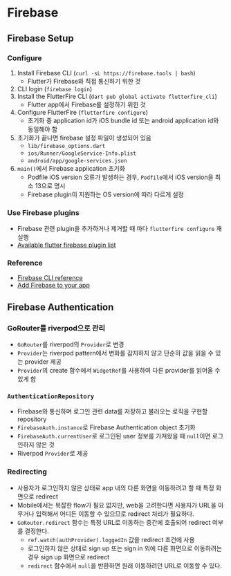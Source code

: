 # Firebase

## Firebase Setup

### Configure

1. Install Firebase CLI (`curl -sL https://firebase.tools | bash`)
   - Flutter가 Firebase와 직접 통신하기 위한 것
2. CLI login (`firebase login`)
3. Install the FlutterFire CLI (`dart pub global activate flutterfire_cli`)
   - Flutter app에서 Firebase를 설정하기 위한 것
4. Configure FlutterFire (`flutterfire configure`)
   - 초기화 중 application id가 iOS bundle id 또는 android application id와 동일해야 함
5. 초기화가 끝나면 firebase 설정 파일이 생성되어 있음
   - `lib/firebase_options.dart`
   - `ios/Runner/GoogleService-Info.plist`
   - `android/app/google-services.json`
6. `main()`에서 Firebase application 초기화
   - Podfile iOS version 오류가 발생하는 경우, `Podfile`에서 iOS version을 최소 13으로 명시
   - Firebase plugin이 지원하는 OS version에 따라 다르게 설정

### Use Firebase plugins

- Firebase 관련 plugin을 추가하거나 제거할 때 마다 `flutterfire configure` 재실행
- [Available flutter firebase plugin list](https://firebase.google.com/docs/flutter/setup?platform=ios#available-plugins)

### Reference

- [Firebase CLI reference](https://firebase.google.com/docs/cli)
- [Add Firebase to your app](https://firebase.google.com/docs/flutter/setup?platform=ios)

## Firebase Authentication

### GoRouter를 riverpod으로 관리

- `GoRouter`를 riverpod의 `Provider`로 변경
- `Provider`는 riverpod pattern에서 변화를 감지하지 않고 단순히 값을 읽을 수 있는 provider 제공
- `Provider`의 create 함수에서 `WidgetRef`를 사용하여 다른 provider를 읽어올 수 있게 함

### `AuthenticationRepository`

- Firebase와 통신하며 로그인 관련 data를 저장하고 불러오는 로직을 구현할 repository
- `FirebaseAuth.instance`로 Firebase Authentication object 초기화
- `FirebaseAuth.currentUser`로 로그인된 user 정보를 가져왔을 때 `null`이면 로그인하지 않은 것
- Riverpod `Provider`로 제공

### Redirecting

- 사용자가 로그인하지 않은 상태로 app 내의 다른 화면을 이동하려고 할 때 특정 화면으로 redirect
- Mobile에서는 복잡한 flow가 필요 없지만, web을 고려한다면 사용자가 URL을 아무거나 입력해서 어디든 이동할 수 있으므로 redirect 처리가 필요하다.
- `GoRouter.redirect` 함수는 특정 URL로 이동하는 중간에 호출되어 redirect 여부를 결정한다.
  - `ref.watch(authProvider).loggedIn` 값을 redirect 조건에 사용
  - 로그인하지 않은 상태로 sign up 또는 sign in 외에 다른 화면으로 이동하려는 경우 sign up 화면으로 redirect
  - `redirect` 함수에서 `null`을 반환하면 원래 이동하려던 URL로 이동할 수 있다.
